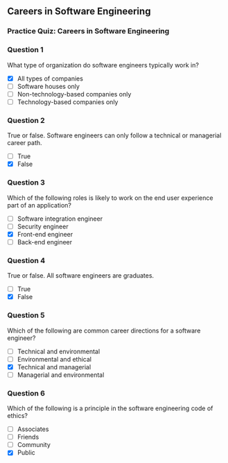 ## Careers in Software Engineering

### Practice Quiz: Careers in Software Engineering

### Question 1

What type of organization do software engineers typically work in?

-   [x] All types of companies
-   [ ] Software houses only
-   [ ] Non-technology-based companies only
-   [ ] Technology-based companies only

### Question 2

True or false. Software engineers can only follow a technical or managerial career path.

-   [ ] True
-   [x] False

### Question 3

Which of the following roles is likely to work on the end user experience part of an application?

-   [ ] Software integration engineer
-   [ ] Security engineer
-   [x] Front-end engineer
-   [ ] Back-end engineer

### Question 4

True or false. All software engineers are graduates.

-   [ ] True
-   [x] False

### Question 5

Which of the following are common career directions for a software engineer?

-   [ ] Technical and environmental
-   [ ] Environmental and ethical
-   [x] Technical and managerial
-   [ ] Managerial and environmental

### Question 6

Which of the following is a principle in the software engineering code of ethics?

-   [ ] Associates
-   [ ] Friends
-   [ ] Community
-   [x] Public
